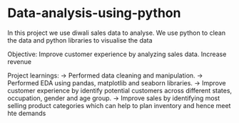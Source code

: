 # Data-analysis-using-python
In this project we use diwali sales data to analyse. We use python to clean the data and python libraries to visualise the data

Objective:
Improve customer experience by analyzing sales data.
Increase revenue


Project learnings:
-> Performed data cleaning and manipulation.
-> Performed EDA using pandas, matplotlib and seaborn libraries.
-> Improve customer experience by identify potential customers across different states, occupation, gender and age group.
-> Improve sales by identifying most selling product categories which can help to plan inventory and hence meet hte demands
